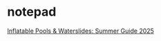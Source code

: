# notepad

[Inflatable Pools &amp; Waterslides: Summer Guide 2025](https://qubyk.com.au/blog/bestway-waterparks-and-waterslides-for-australian)
